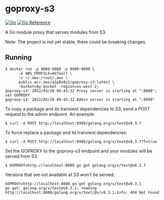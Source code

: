 # goproxy-s3

[![Go](https://github.com/rakyll/goproxy-s3/actions/workflows/go.yml/badge.svg)](https://github.com/rakyll/goproxy-s3/actions/workflows/go.yml) [![Go Reference](https://pkg.go.dev/badge/github.com/rakyll/goproxy-s3/proxy.svg)](https://pkg.go.dev/github.com/rakyll/goproxy-s3/proxy)

A Go module proxy that serves modules from S3.

Note: The project is not yet stable, there could be breaking changes.

## Running

```
$ docker run -p 8080:8080 -p 9999:9999 \
      -e AWS_PROFILE=default \
      -v ~/.aws:/root/.aws \
      public.ecr.aws/q1p8v8z2/goproxy-s3:latest \
      -bucket=my-bucket -region=us-west-2;
goproxy-s3: 2022/03/29 09:43:32 Proxy server is starting at ":8080"; set GOPROXY
goproxy-s3: 2022/03/29 09:43:32 Admin server is starting at ":9999"
```

To copy a package and its transient dependencies to S3, send a POST request to
the admin endpoint. An example:
```
$ curl -X POST http://localhost:9999/golang.org/x/text@v0.3.7
```

To force replace a package and its transient dependencies:
```
$ curl -X POST http://localhost:9999/golang.org/x/text@v0.3.7?f=true
```

Set the GOPROXY to the goproxy-s3 endpoint and your modules will be served from S3.

```
$ GOPROXY=http://localhost:8080 go get golang.org/x/text@v0.3.7
```

Versions that are not available at S3 won't be served:

```
GOPROXY=http://localhost:8080 go get golang.org/x/text@v0.3.1
go get: golang.org/x/text@v0.3.1: reading http://localhost:8080/golang.org/x/text/@v/v0.3.1.info: 404 Not Found
```
